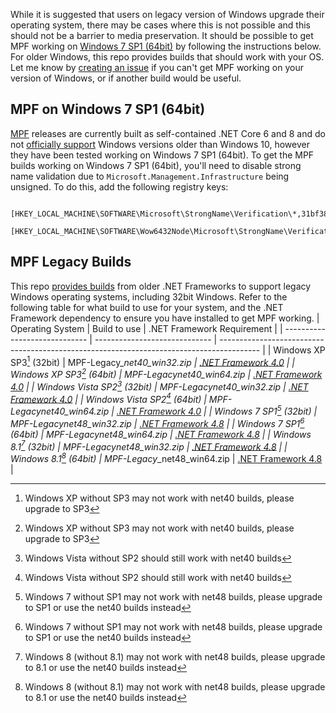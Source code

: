 While it is suggested that users on legacy version of Windows upgrade their operating system, there may be cases where this is not possible and this should not be a barrier to media preservation. It should be possible to get MPF working on [Windows 7 SP1 (64bit)](#mpf-on-windows-7-sp1-(64bit)) by following the instructions below. For older Windows, this repo provides builds that should work with your OS. Let me know by [creating an issue](https://github.com/Deterous/MPF-Legacy/issues/new) if you can't get MPF working on your version of Windows, or if another build would be useful.

## MPF on Windows 7 SP1 (64bit)
[MPF](https://github.com/SabreTools/MPF) releases are currently built as self-contained .NET Core 6 and 8 and do not [officially support](https://github.com/dotnet/core/blob/main/release-notes/8.0/supported-os.md) Windows versions older than Windows 10, however they have been tested working on Windows 7 SP1 (64bit). To get the MPF builds working on Windows 7 SP1 (64bit), you'll need to disable strong name validation due to `Microsoft.Management.Infrastructure` being unsigned. To do this, add the following registry keys:
```
	[HKEY_LOCAL_MACHINE\SOFTWARE\Microsoft\StrongName\Verification\*,31bf3856ad364e35]
	[HKEY_LOCAL_MACHINE\SOFTWARE\Wow6432Node\Microsoft\StrongName\Verification\*,31bf3856ad364e35]
```

## MPF Legacy Builds

This repo [provides builds](https://github.com/Deterous/MPF-Legacy/releases) from older .NET Frameworks to support legacy Windows operating systems, including 32bit Windows. Refer to the following table for what build to use for your system, and the .NET Framework dependency to ensure you have installed to get MPF working.
| Operating System              | Build to use                  | .NET Framework Requirement                                                               |
| ----------------------------- | ----------------------------- | ---------------------------------------------------------------------------------------- |
| Windows XP SP3[^1] (32bit)    | MPF-Legacy_*_net40_win32.zip  | [.NET Framework 4.0](https://dotnet.microsoft.com/en-us/download/dotnet-framework/net40) |
| Windows XP SP3[^1] (64bit)    | MPF-Legacy_*_net40_win64.zip  | [.NET Framework 4.0](https://dotnet.microsoft.com/en-us/download/dotnet-framework/net40) |
| Windows Vista SP2[^2] (32bit) | MPF-Legacy_*_net40_win32.zip  | [.NET Framework 4.0](https://dotnet.microsoft.com/en-us/download/dotnet-framework/net40) |
| Windows Vista SP2[^2] (64bit) | MPF-Legacy_*_net40_win64.zip  | [.NET Framework 4.0](https://dotnet.microsoft.com/en-us/download/dotnet-framework/net40) |
| Windows 7 SP1[^3] (32bit)     | MPF-Legacy_*_net48_win32.zip  | [.NET Framework 4.8](https://dotnet.microsoft.com/en-us/download/dotnet-framework/net48) |
| Windows 7 SP1[^3] (64bit)     | MPF-Legacy_*_net48_win64.zip  | [.NET Framework 4.8](https://dotnet.microsoft.com/en-us/download/dotnet-framework/net48) |
| Windows 8.1[^4] (32bit)       | MPF-Legacy_*_net48_win32.zip  | [.NET Framework 4.8](https://dotnet.microsoft.com/en-us/download/dotnet-framework/net48) |
| Windows 8.1[^4] (64bit)       | MPF-Legacy_*_net48_win64.zip  | [.NET Framework 4.8](https://dotnet.microsoft.com/en-us/download/dotnet-framework/net48) |

[^1]: Windows XP without SP3 may not work with net40 builds, please upgrade to SP3
[^2]: Windows Vista without SP2 should still work with net40 builds
[^3]: Windows 7 without SP1 may not work with net48 builds, please upgrade to SP1 or use the net40 builds instead
[^4]: Windows 8 (without 8.1) may not work with net48 builds, please upgrade to 8.1 or use the net40 builds instead

